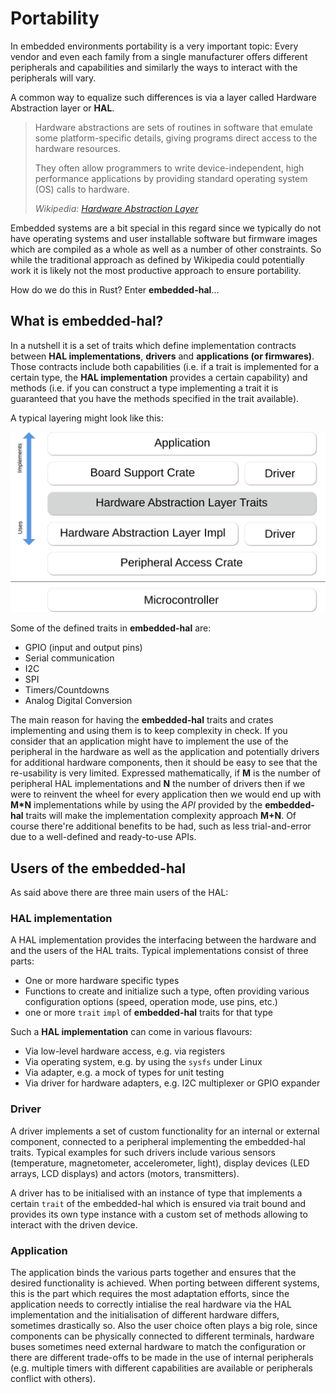 # Portability

In embedded environments portability is a very important topic: Every vendor and even each family from a single manufacturer offers different peripherals and capabilities and similarly the ways to interact with the peripherals will vary.

A common way to equalize such differences is via a layer called Hardware Abstraction layer or **HAL**.

> Hardware abstractions are sets of routines in software that emulate some platform-specific details, giving programs direct access to the hardware resources.
>
> They often allow programmers to write device-independent, high performance applications by providing standard operating system (OS) calls to hardware.
>
> *Wikipedia: [Hardware Abstraction Layer]*

[Hardware Abstraction Layer]: https://en.wikipedia.org/wiki/Hardware_abstraction

Embedded systems are a bit special in this regard since we typically do not have operating systems and user installable software but firmware images which are compiled as a whole as well as a number of other constraints. So while the traditional approach as defined by Wikipedia could potentially work it is likely not the most productive approach to ensure portability.

How do we do this in Rust? Enter **embedded-hal**...

## What is embedded-hal?

In a nutshell it is a set of traits which define implementation contracts between **HAL implementations**, **drivers** and **applications (or firmwares)**. Those contracts include both capabilities (i.e. if a trait is implemented for a certain type, the **HAL implementation** provides a certain capability) and methods (i.e. if you can construct a type implementing a trait it is guaranteed that you have the methods specified in the trait available).

A typical layering might look like this:

![](../assets/rust_layers.svg)

Some of the defined traits in **embedded-hal** are:
* GPIO (input and output pins)
* Serial communication
* I2C
* SPI
* Timers/Countdowns
* Analog Digital Conversion

The main reason for having the **embedded-hal** traits and crates implementing and using them is to keep complexity in check. If you consider that an application might have to implement the use of the peripheral in the hardware as well as the application and potentially drivers for additional hardware components, then it should be easy to see that the re-usability is very limited. Expressed mathematically, if **M** is the number of peripheral HAL implementations and **N** the number of drivers then if we were to reinvent the wheel for every application then we would end up with **M*N** implementations while by using the *API* provided by the **embedded-hal** traits will make the implementation complexity approach **M+N**. Of course there're additional benefits to be had, such as less trial-and-error due to a well-defined and ready-to-use APIs.

## Users of the embedded-hal

As said above there are three main users of the HAL:

### HAL implementation

A HAL implementation provides the interfacing between the hardware and and the users of the HAL traits. Typical implementations consist of three parts:
* One or more hardware specific types
* Functions to create and initialize such a type, often providing various configuration options (speed, operation mode, use pins, etc.)
* one or more `trait` `impl` of **embedded-hal** traits for that type

Such a **HAL implementation** can come in various flavours:
* Via low-level hardware access, e.g. via registers
* Via operating system, e.g. by using the `sysfs` under Linux
* Via adapter, e.g. a mock of types for unit testing
* Via driver for hardware adapters, e.g. I2C multiplexer or GPIO expander

### Driver

A driver implements a set of custom functionality for an internal or external component, connected to a peripheral implementing the embedded-hal traits. Typical examples for such drivers include various sensors (temperature, magnetometer, accelerometer, light), display devices (LED arrays, LCD displays) and actors (motors, transmitters).

A driver has to be initialised with an instance of type that implements a certain `trait` of the embedded-hal which is ensured via trait bound and provides its own type instance with a custom set of methods allowing to interact with the driven device.

### Application

The application binds the various parts together and ensures that the desired functionality is achieved. When porting between different systems, this is the part which requires the most adaptation efforts, since the application needs to correctly intialise the real hardware via the HAL implementation and the initialisation of different hardware differs, sometimes drastically so. Also the user choice often plays a big role, since components can be physically connected to different terminals, hardware buses sometimes need external hardware to match the configuration or there are different trade-offs to be made in the use of internal peripherals (e.g. multiple timers with different capabilities are available or peripherals conflict with others).
